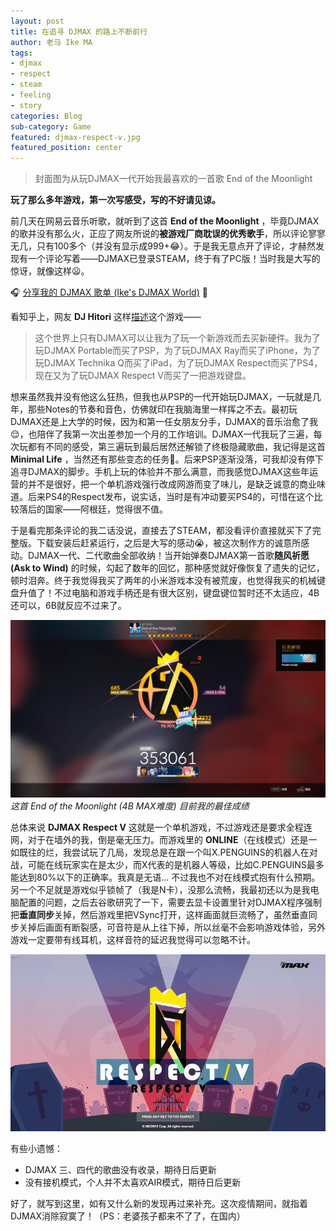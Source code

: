 ```yaml
---
layout: post
title: 在追寻 DJMAX 的路上不断前行
author: 老马 Ike MA
tags: 
- djmax
- respect
- steam
- feeling
- story
categories: Blog
sub-category: Game
featured: djmax-respect-v.jpg
featured_position: center
---
```


> 封面图为从玩DJMAX一代开始我最喜欢的一首歌 End of the Moonlight

**玩了那么多年游戏，第一次写感受，写的不好请见谅。**

前几天在网易云音乐听歌，就听到了这首 **End of the Moonlight** ，毕竟DJMAX的歌并没有那么火，正应了网友所说的**被游戏厂商耽误的优秀歌手**，所以评论寥寥无几，只有100多个（并没有显示成999+😂）。于是我无意点开了评论，才赫然发现有一个评论写着——DJMAX已登录STEAM，终于有了PC版！当时我是大写的惊讶，就像这样😦。

🎧 [分享我的 DJMAX 歌单 (Ike's DJMAX World)](https://music.163.com/playlist?id=4990733313&userid=43238090) 🎵

看知乎上，网友 **DJ Hitori** 这样[描述](https://www.zhihu.com/question/361797483/answer/944316872)这个游戏——
> 这个世界上只有DJMAX可以让我为了玩一个新游戏而去买新硬件。我为了玩DJMAX Portable而买了PSP，为了玩DJMAX Ray而买了iPhone，为了玩DJMAX Technika Q而买了iPad，为了玩DJMAX Respect而买了PS4，现在又为了玩DJMAX Respect V而买了一把游戏键盘。

想来虽然我并没有他这么狂热，但我也从PSP的一代开始玩DJMAX，一玩就是几年，那些Notes的节奏和音色，仿佛就印在我脑海里一样挥之不去。最初玩DJMAX还是上大学的时候，因为和第一任女朋友分手，DJMAX的音乐治愈了我😌，也陪伴了我第一次出差参加一个月的工作培训。DJMAX一代我玩了三遍，每次玩都有不同的感受，第三遍玩到最后居然还解锁了终极隐藏歌曲，我记得是这首 **Minimal Life** ，当然还有那些变态的任务🤣。后来PSP逐渐没落，可我却没有停下追寻DJMAX的脚步。手机上玩的体验并不那么满意，而我感觉DJMAX这些年运营的并不是很好，把一个单机游戏强行改成网游而变了味儿，是缺乏诚意的商业味道。后来PS4的Respect发布，说实话，当时是有冲动要买PS4的，可惜在这个比较落后的国家——阿根廷，觉得很不值。

于是看完那条评论的我二话没说，直接去了STEAM，都没看评价直接就买下了完整版。下载安装后赶紧运行，之后是大写的感动😭，被这次制作方的诚意所感动。DJMAX一代、二代歌曲全部收纳！当开始弹奏DJMAX第一首歌**随风祈愿 (Ask to Wind)** 的时候，勾起了数年的回忆，那种感觉就好像恢复了遗失的记忆，顿时泪奔。终于我觉得我买了两年的小米游戏本没有被荒废，也觉得我买的机械键盘升值了！不过电脑和游戏手柄还是有很大区别，键盘键位暂时还不太适应，4B还可以，6B就反应不过来了。

![目前为止的最佳成绩](/assets/img/posts/2020/djmax-end-of-the-moonlight.jpg)
*这首 End of the Moonlight (4B MAX难度) 目前我的最佳成绩*

总体来说 **DJMAX Respect V** 这就是一个单机游戏，不过游戏还是要求全程连网，对于在墙外的我，倒是毫无压力。而游戏里的 **ONLINE**（在线模式）还是一如既往的烂，我尝试玩了几局，发现总是在跟一个叫X.PENGUINS的机器人在对战，可能在线玩家实在是太少，而X代表的是机器人等级，比如C.PENGUINS最多能达到80%以下的正确率。我真是无语... 不过我也不对在线模式抱有什么预期。另一个不足就是游戏似乎锁帧了（我是N卡），没那么流畅，我最初还以为是我电脑配置的问题，之后去谷歌研究了一下，需要去显卡设置里针对DJMAX程序强制把**垂直同步**关掉，然后游戏里把VSync打开，这样画面就巨流畅了，虽然垂直同步关掉后画面有断裂感，可音符是从上往下掉，所以丝毫不会影响游戏体验，另外游戏一定要带有线耳机，这样音符的延迟我觉得可以忽略不计。

![DJMAX Respect V 主界面](/assets/img/posts/2020/djmax-respect-v-mainmenu.jpg)

有些小遗憾：
- DJMAX 三、四代的歌曲没有收录，期待日后更新
- 没有接机模式，个人并不太喜欢AIR模式，期待日后更新

好了，就写到这里，如有又什么新的发现再过来补充。这次疫情期间，就指着DJMAX消除寂寞了！（PS：老婆孩子都来不了了，在国内）